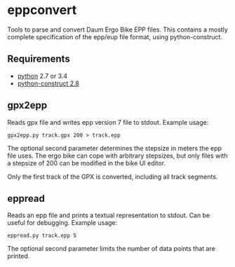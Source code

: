 # eppconvert

Tools to parse and convert Daum Ergo Bike EPP files. This contains a
mostly complete specification of the epp/eup file format, using
python-construct.

## Requirements

 * [python](https://www.python.org) 2.7 or 3.4
 * [python-construct 2.8](https://pypi.python.org/pypi/construct)

## gpx2epp

Reads gpx file and writes epp version 7 file to stdout. Example usage:

	gpx2epp.py track.gpx 200 > track.epp

The optional second parameter determines the stepsize in meters the
epp file uses. The ergo bike can cope with arbitrary stepsizes, but
only files with a stepsize of 200 can be modified in the bike UI
editor.

Only the first track of the GPX is converted, including all track
segments.

## eppread

Reads an epp file and prints a textual representation to
stdout. Can be useful for debugging. Example usage:

	eppread.py track.epp 5

The optional second parameter limits the number of data points that
are printed.
